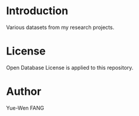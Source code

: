 # Introduction

Various datasets from my research projects.

# License

Open Database License is applied to this repository.

# Author

Yue-Wen FANG
